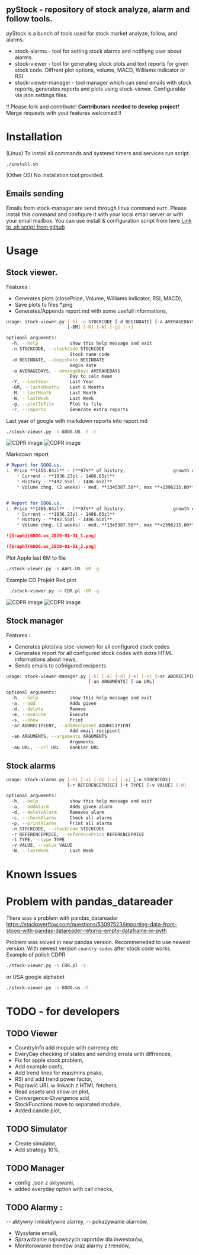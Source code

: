pyStock - repository of stock analyze, alarm and follow tools.
-------------
pyStock is a bunch of tools used for stock market analyze, follow, and alarms.
* stock-alarms - tool for setting stock alarms and notifiyng user about alarms.
* stock-viewer - tool for generating stock plots and text reports for given stock code. Diffrent plot options, volume, MACD, Williams indicator or RSI.
* stock-viewer-manager - tool manager which can send emails with stock reports, generates reports and plots using stock-viewer. Configurable via json settings files.

!! Please fork and contribute! **Contributors needed to develop project!** Merge requests with yout features welcomed !!

# Installation 
(Linux) To install all commands and systemd timers and services run script.
```
./install.sh
```

(Other OS) No installation tool provided.

## Emails sending

Emails from stock-manager are send through linux command `mutt`. Please install this command and configure it with your local 
email server or with your email mailbox. You can use install & configuration script from here 
[Link to .sh script from github](https://github.com/folkien/scripts/blob/master/packages/ubuntu-packages/ssmtp-gmail.sh)

# Usage

## Stock viewer.

Features :
* Generates plots (closePrice, Volume, Williams indicator, RSI, MACD),
* Save plots to files \*.png
* Generates/Appends report.md with some usefull informations,

```bash
usage: stock-viewer.py [-h] -n STOCKCODE [-d BEGINDATE] [-a AVERAGEDAYS] [-Y]
                       [-6M] [-M] [-W] [-g] [-r]

optional arguments:
  -h, --help            show this help message and exit
  -n STOCKCODE, --stockCode STOCKCODE
                        Stock name code
  -d BEGINDATE, --beginDate BEGINDATE
                        Begin date
  -a AVERAGEDAYS, --averageDays AVERAGEDAYS
                        Day to calc mean
  -Y, --lastYear        Last Year
  -6M, --last6Months    Last 6 Months
  -M, --lastMonth       Last Month
  -W, --lastWeek        Last Week
  -g, --plotToFile      Plot to file
  -r, --reports         Generate extra reports
```

Last year of google with markdown reports into report.md
```bash
./stock-viewer.py -n GOOG.US -Y -r
```
![CDPR image](doc/GOOG.us_2020-01-31_1.png)
![CDPR image](doc/GOOG.us_2020-01-31_2.png)

Markdown report
```markdown
# Report for GOOG.us.
1. Price **1455.84zl** - (**97%** of history,                  growth chance <span style='color:green'>+2%</span>,                  lost chance <span style='color:red'>-66%</span>)
    * Current - **1036.23zl - 1486.65zl**
    * History - **492.55zl - 1486.65zl**
    * Volume chng. (2 weeks) - med. **1345387.50**, max **+2396215.00**, min **-1784644.00**


# Report for GOOG.us.
1. Price **1455.84zl** - (**97%** of history,                  growth chance <span style='color:green'>+2%</span>,                  lost chance <span style='color:red'>-66%</span>)
    * Current - **1036.23zl - 1486.65zl**
    * History - **492.55zl - 1486.65zl**
    * Volume chng. (2 weeks) - med. **1345387.50**, max **+2396215.00**, min **-1784644.00**

![Graph](GOOG.us_2020-01-31_1.png)

![Graph](GOOG.us_2020-01-31_2.png)

```

Plot Apple last 6M to file
```bash
./stock-viewer.py -n AAPL.US -6M -g
```

Example CD Projekt Red plot
```bash
 ./stock-viewer.py -n CDR.pl -6M -g
```
![CDPR image](doc/CDR_2020-01-31_1.png)
![CDPR image](doc/CDR_2020-01-31_2.png)
  
  
  




## Stock manager

Features :
* Generates plots(via stoc-viewer) for all configured stock codes
* Generates report for all configured stock codes with extra HTML informations about news,
* Sends emails to cofnigured recipents

```bash
usage: stock-viewer-manager.py [-h] [-a] [-d] [-e] [-s] [-ar ADDRECIPIENT]
                               [-an ARGUMENTS] [-au URL]

optional arguments:
  -h, --help            show this help message and exit
  -a, --add             Adds given
  -d, --delete          Remove
  -e, --execute         Execute
  -s, --show            Print
  -ar ADDRECIPIENT, --addRecipient ADDRECIPIENT
                        Add email recipient
  -an ARGUMENTS, --arguments ARGUMENTS
                        Arguments
  -au URL, --url URL    Bankier URL
```

## Stock alarms

```bash
usage: stock-alarms.py [-h] [-a] [-d] [-c] [-p] [-n STOCKCODE]
                       [-r REFERENCEPRICE] [-t TYPE] [-v VALUE] [-W]

optional arguments:
  -h, --help            show this help message and exit
  -a, --addAlarm        Adds given alarm
  -d, --deleteAlarm     Removes alarm
  -c, --checkAlarms     Check all alarms
  -p, --printAlarms     Print all alarms
  -n STOCKCODE, --stockCode STOCKCODE
  -r REFERENCEPRICE, --referencePrice REFERENCEPRICE
  -t TYPE, --type TYPE
  -v VALUE, --value VALUE
  -W, --lastWeek        Last Week
```


# Known Issues

# Problem with pandas_datareader
There was a problem with pandas_datareader
https://stackoverflow.com/questions/53097523/importing-data-from-stooq-with-pandas-datareader-returns-empty-dataframe-in-pyth

Problem was solved in new pandas version. Recommeneded to use newest version. With newest version `country codes` after stock code works. 
Example of polish CDPR
```bash
./stock-viewer.py -n CDR.pl -Y
```
or USA google alphabet
```bash
./stock-viewer.py -n GOOG.us -Y
```

# TODO - for developers

## TODO Viewer
- CountryInfo add mopule with currency etc
- EveryDay checking of states and sending errata with diffrences,
- Fix for apple stock problem,
- Add example confs,
- Add trend lines for max/mins peaks,
- RSI and add trend power factor,
- Poprawić URL w linkach z HTML fetchera,
- Read assets and show on plot,
- Convergence-Divergence add,
- StockFunctions move to separated module,
- Added candle plot,

## TODO Simulator
- Create simulator,
- Add strategy 10%,

## TODO Manager
- config .json z aktywami,
- added everyday option with call checks,

## TODO Alarmy : 
 -- aktywny i nieaktywne alarmy,
 -- pokazywanie alarmów,
- Wysyłanie emaili,
- Sprawdzanie najnowszych raportów dla inwestorów,
- Monitorowanie trendów oraz alarmy z trendów,

